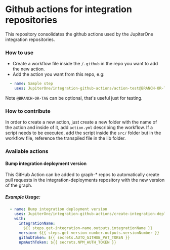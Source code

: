# Github actions for integration repositories
This repository consolidates the github actions used by the JupiterOne integration repositories.

### How to use
- Create a workflow file inside the `/.github` in the repo you want to add the new action.
- Add the action you want from this repo, e.g:
```yaml
  - name: Sample step
    uses: JupiterOne/integration-github-actions/action-test@BRANCH-OR-TAG
```
Note `@BRANCH-OR-TAG` can be optional, that's useful just for testing.

### How to contribute
In order to create a new action, just create a new folder with the name of the action and inside of it, add `action.yml` describing the workflow.
If a script needs to be executed, add the script inside the `src/` folder but in the workflow file, reference the transpiled file in the lib folder.

### Available actions
#### Bump integration deployment version
This GitHub Action can be added to graph-* repos to automatically create pull requests in the integration-deployments repository with the new version of the graph.

##### Example Usage:
```yaml
  - name: Bump integration deployment version
    uses: JupiterOne/integration-github-actions/create-integration-deployment@v1.0.0
    with:
      integrationName:
        ${{ steps.get-integration-name.outputs.integrationName }}
      version: ${{ steps.get-version-number.outputs.versionNumber }}
      githubToken: ${{ secrets.AUTO_GITHUB_PAT_TOKEN }}
      npmAuthToken: ${{ secrets.NPM_AUTH_TOKEN }}
```

